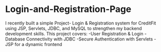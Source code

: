 # Login-and-Registration-Page
I recently built a simple Project- Login &amp; Registration system for CreditFit using JSP, Servlets, JDBC, and MySQL to strengthen my backend development skills. This project covers:  -User Registration &amp; Login  -Database Connectivity with JDBC  -Secure Authentication with Servlets  -JSP for a dynamic frontend 
